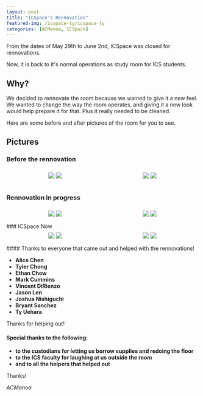 ```yaml
---
layout: post
title: "ICSpace's Rennovation"
featured-img: /icspace-ty/icspace-ty
categories: [ACManoa, ICSpace]
---
```


From the dates of May 29th to June 2nd, ICSpace was closed for rennovations.

Now, it is back to it's normal operations as study room for ICS students.

## Why?
We decided to rennovate the room because we wanted to give it a new feel. We wanted to change the way the room operates, and giving it a new look would help prepare it for that. Plus it really needed to be cleaned.

Here are some before and after pictures of the room for you to see.

## Pictures

### Before the rennovation

<center>
	<div class="row"> 
	  <div class="column">
	    <img src="/assets/img/posts/icspace-rennovation/before1.jpg" data-featherlight data-featherlight-target-attr="src">
	  	<img src="/assets/img/posts/icspace-rennovation/before2.jpg" data-featherlight data-featherlight-target-attr="src">
	  </div>
	  <div class="column">
	    <img src="/assets/img/posts/icspace-rennovation/before3.jpg" data-featherlight data-featherlight-target-attr="src">
	  	<img src="/assets/img/posts/icspace-rennovation/before4.jpg" data-featherlight data-featherlight-target-attr="src">
	  </div> 
	</div>
</center>

<br>

### Rennovation in progress
<center>
	<div class="row"> 
	  <div class="column">
	    <img src="/assets/img/posts/icspace-rennovation/progress1.jpg" data-featherlight data-featherlight-target-attr="src">
	  	<img src="/assets/img/posts/icspace-rennovation/progress2.jpg" data-featherlight data-featherlight-target-attr="src">
	  </div>
	  <div class="column">
	    <img src="/assets/img/posts/icspace-rennovation/progress3.jpg" data-featherlight data-featherlight-target-attr="src">
	  	<img src="/assets/img/posts/icspace-rennovation/progress4.jpg" data-featherlight data-featherlight-target-attr="src">
	  </div> 
	</div>
</center>

<br>
### ICSpace Now

<center>
	<div class="row"> 
	  <div class="column">
	    <img src="/assets/img/posts/icspace-rennovation/after1.jpg" data-featherlight data-featherlight-target-attr="src">
	  	<img src="/assets/img/posts/icspace-rennovation/after2.jpg" data-featherlight data-featherlight-target-attr="src">
	  </div>
	  <div class="column">
	    <img src="/assets/img/posts/icspace-rennovation/after3.jpg" data-featherlight data-featherlight-target-attr="src">
	  	<img src="/assets/img/posts/icspace-rennovation/after4.jpg" data-featherlight data-featherlight-target-attr="src">
	  </div> 
	</div>
</center>

<br>
#### Thanks to everyone that came out and helped with the rennovations!

* **Alice Chen**
* **Tyler Chong**
* **Ethan Chow**
* **Mark Cummins**
* **Vincent DiRienzo**
* **Jason Len**
* **Joshua Nishiguchi**
* **Bryant Sanchez**
* **Ty Uehara**

Thanks for helping out!

#### Special thanks to the following:

* **to the custodians for letting us borrow supplies and redoing the floor**
* **to the ICS faculty for laughing at us outside the room**
* **and to all the helpers that helped out**

Thanks!

_ACManoa_

<style>
	.row {
	  display: flex;
	  flex-wrap: wrap;
	  padding: 0 4px;
	}

	/* Create four equal columns that sits next to each other */
	.column {
	  flex: 100%;
	  max-width: 50%;
	  padding: 0 4px;
	}

	.column img {
	  margin-top: 8px;
	  vertical-align: middle;
	  cursor: pointer;
	}

	/* Responsive layout - makes a two column-layout instead of four columns */
	@media screen and (max-width: 800px) {
	  .column {
	    flex: 50%;
	    max-width: 50%;
	  }
	}

	/* Responsive layout - makes the two columns stack on top of each other instead of next to each other */
	@media screen and (max-width: 600px) {
	  .column {
	    flex: 100%;
	    max-width: 100%;
	  }
	}
</style>

<link href="//cdn.rawgit.com/noelboss/featherlight/1.7.13/release/featherlight.min.css" type="text/css" rel="stylesheet" />
<script src="//code.jquery.com/jquery-latest.js"></script>
<script src="//cdn.rawgit.com/noelboss/featherlight/1.7.13/release/featherlight.min.js" type="text/javascript" charset="utf-8"></script>
<style>